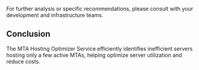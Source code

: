 
For further analysis or specific recommendations, please consult with your development and infrastructure teams.


## Conclusion
The MTA Hosting Optimizer Service efficiently identifies inefficient servers hosting only a few active MTAs, helping optimize server utilization and reduce costs.
